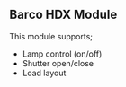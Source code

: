 ## Barco HDX Module

This module supports;

* Lamp control (on/off)
* Shutter open/close
* Load layout
